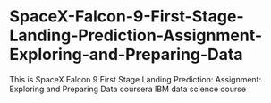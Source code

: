 # SpaceX-Falcon-9-First-Stage-Landing-Prediction-Assignment-Exploring-and-Preparing-Data
This is SpaceX Falcon 9 First Stage Landing Prediction: Assignment: Exploring and Preparing Data coursera IBM data science course

